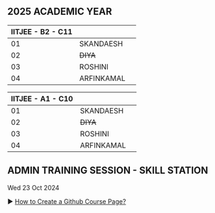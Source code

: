 ## 2025 ACADEMIC YEAR 

| IITJEE \- B2 \- C11 |  |  |
| ----- | :---- | :---- |
| 01 | SKANDAESH |  |
| 02 | ~~DIYA~~ |  |
| 03 | ROSHINI |  |
| 04 | ARFINKAMAL |  |


| IITJEE \- A1 \- C10 |  |  |
| ----- | :---- | :---- |
| 01 | SKANDAESH |  |
| 02 | ~~DIYA~~ |  |
| 03 | ROSHINI |  |
| 04 | ARFINKAMAL |  |


## ADMIN TRAINING SESSION - SKILL STATION 

Wed 23 Oct 2024

▶️ [How to Create a Github Course Page?](https://youtu.be/wn_yz1gO6lo)
